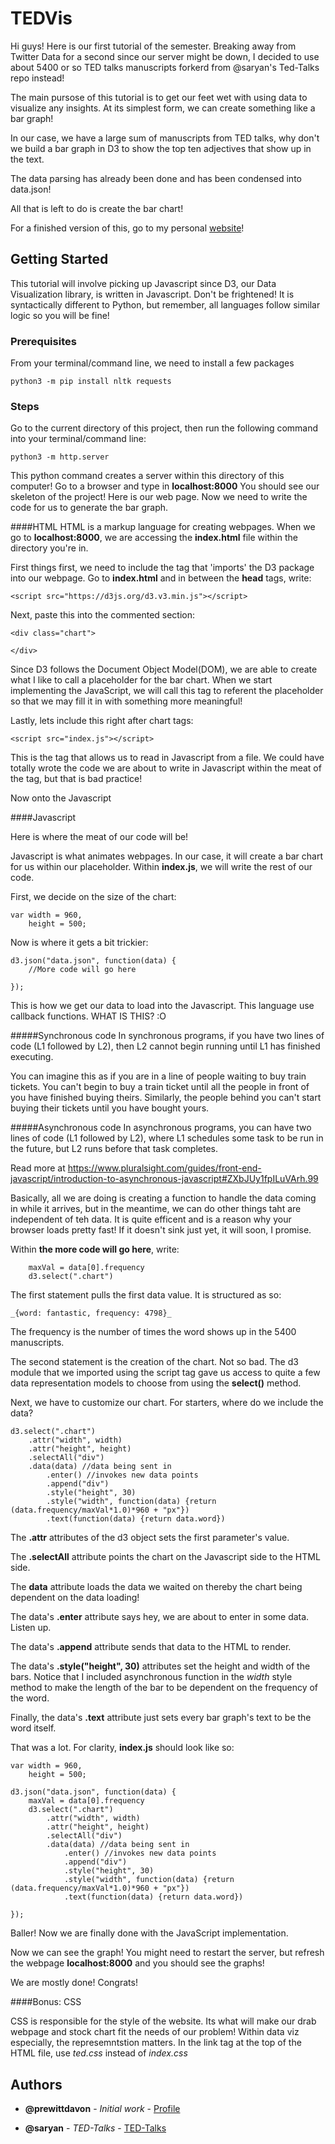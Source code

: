 # TEDVis

Hi guys! Here is our first tutorial of the semester. Breaking away from Twitter Data for a second since our server might be down, I decided to use about 5400 or so TED talks manuscripts forkerd from @saryan's Ted-Talks repo instead!

The main pursose of this tutorial is to get our feet wet with using data to visualize any insights. At its simplest form, we can create something like a bar graph! 

In our case, we have a large sum of manuscripts from TED talks, why don't we build a bar graph in D3 to show the top ten adjectives that show up in the text. 

The data parsing has already been done and has been condensed into data.json! 

All that is left to do is create the bar chart!

For a finished version of this, go to my personal [website](https://parlieux.com/TED)!

## Getting Started

This tutorial will involve picking up Javascript since D3, our Data Visualization library, is written in Javascript. Don't be frightened! It is syntactically different to Python, but remember, all languages follow similar logic so you will be fine!



### Prerequisites

From your terminal/command line, we need to install a few packages

```
python3 -m pip install nltk requests
```


### Steps

Go to the current directory of this project, then run the following command into your terminal/command line:

```
python3 -m http.server
```

This python command creates a server within this directory of this computer! Go to a browser and type in **localhost:8000** You should see our skeleton of the project! Here is our web page. Now we need to write the code for us to generate the bar graph.

####HTML
HTML is a markup language for creating webpages. When we go to **localhost:8000**, we are accessing the **index.html** file within the directory you're in.

First things first, we need to include the tag that 'imports' the D3 package into our webpage. Go to **index.html** and in between the **head** tags, write:

```
<script src="https://d3js.org/d3.v3.min.js"></script>
```


Next, paste this into the commented section:

```
<div class="chart">

</div>
```

Since D3 follows the Document Object Model(DOM), we are able to create what I like to call a placeholder for the bar chart. When we start implementing the JavaScript, we will call this tag to referent the placeholder so that we may fill it in with something more meaningful!

Lastly, lets include this right after chart tags:

```
<script src="index.js"></script>
```

This is the tag that allows us to read in Javascript from a file. We could have totally wrote the code we are about to write in Javascript within the meat of the tag, but that is bad practice! 

Now onto the Javascript

####Javascript

Here is where the meat of our code will be!

Javascript is what animates webpages. In our case, it will create a bar chart for us within our placeholder. Within **index.js**, we will write the rest of our code. 

First, we decide on the size of the chart:

```
var width = 960,
    height = 500;
```


Now is where it gets a bit trickier:

```
d3.json("data.json", function(data) {
	//More code will go here

});
```

This is how we get our data to load into the Javascript. This language use callback functions. WHAT IS THIS? :O

#####Synchronous code
In synchronous programs, if you have two lines of code (L1 followed by L2), then L2 cannot begin running until L1 has finished executing.

You can imagine this as if you are in a line of people waiting to buy train tickets. You can't begin to buy a train ticket until all the people in front of you have finished buying theirs. Similarly, the people behind you can't start buying their tickets until you have bought yours.

#####Asynchronous code
In asynchronous programs, you can have two lines of code (L1 followed by L2), where L1 schedules some task to be run in the future, but L2 runs before that task completes.


Read more at https://www.pluralsight.com/guides/front-end-javascript/introduction-to-asynchronous-javascript#ZXbJUy1fpILuVArh.99

Basically, all we are doing is creating a function to handle the data coming in while it arrives, but in the meantime, we can do other things taht are independent of teh data. It is quite efficent and is a reason why your browser loads pretty fast! If it doesn't sink just yet, it will soon, I promise. 

Within **the more code will go here**, write:
```
	maxVal = data[0].frequency
	d3.select(".chart")

```



The first statement pulls the first data value. It is structured as so: 

```
_{word: fantastic, frequency: 4798}_
```

The frequency is the number of times the word shows up in the 5400 manuscripts.



The second statement is the creation of the chart. Not so bad. The d3 module that we imported using the script tag gave us access to quite a few data representation models to choose from using the **select()** method.


Next, we have to customize our chart. For starters, where do we include the data?

```
d3.select(".chart")
    .attr("width", width)
	.attr("height", height)
	.selectAll("div")
	.data(data) //data being sent in
		.enter() //invokes new data points
		.append("div")
		.style("height", 30)
		.style("width", function(data) {return (data.frequency/maxVal*1.0)*960 + "px"})
		.text(function(data) {return data.word})
```

The **.attr** attributes of the d3 object sets the first parameter's value. 

The **.selectAll** attribute points the chart on the Javascript side to the HTML side.

The **data** attribute loads the data we waited on thereby the chart being dependent on the data loading!

The data's **.enter** attribute says hey, we are about to enter in some data. Listen up.

The data's **.append** attribute sends that data to the HTML to render.

The data's **.style("height", 30)** attributes set the height and width of the bars. Notice that I included asynchronous function in the _width_ style method to make the length of the bar to be dependent on the frequency of the word.

Finally, the data's **.text** attribute just sets every bar graph's text to be the word itself.

That was a lot. For clarity, **index.js** should look like so:

```
var width = 960,
    height = 500;

d3.json("data.json", function(data) {
	maxVal = data[0].frequency
	d3.select(".chart")
	    .attr("width", width)
    	.attr("height", height)
		.selectAll("div")
		.data(data) //data being sent in
			.enter() //invokes new data points
			.append("div")
			.style("height", 30)
			.style("width", function(data) {return (data.frequency/maxVal*1.0)*960 + "px"})
			.text(function(data) {return data.word})

});

```

Baller! Now we are finally done with the JavaScript implementation.

Now we can see the graph! You might need to restart the server, but refresh the webpage **localhost:8000** and you should see the graphs!


We are mostly done! Congrats!

####Bonus: CSS

CSS is responsible for the style of the website. Its what will make our drab webpage and stock chart fit the needs of our problem! Within data viz especially, the represemntstion matters. In the link tag at the top of the HTML file, use _ted.css_ instead of _index.css_





## Authors

* **@prewittdavon** - *Initial work* - [Profile](https://github.com/prewittdavon)

* **@saryan** - *TED-Talks* - [TED-Talks](https://github.com/saryan/TED-Talks)




